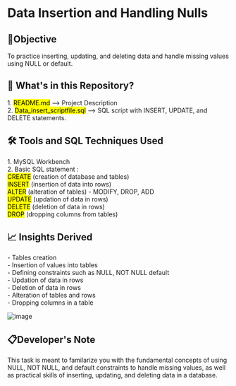 <h1>Data Insertion and Handling Nulls</h1>

<h2>📌Objective</h2>
To practice inserting, updating, and deleting data and handle missing values using NULL or default.


<h2> 📁 What's in this Repository? </h2>
1. <mark>README.md</mark> --> Project Description <br>
2. <mark>Data_insert_scriptfile.sql</mark> --> SQL script with INSERT, UPDATE, and DELETE statements.

<h2>🛠️ Tools and SQL Techniques Used</h2>
1. MySQL Workbench <br>
2. Basic SQL statement : <br>
      <mark>CREATE</mark> (creation of database and tables)<br>
      <mark>INSERT</mark> (insertion of data into rows) <br>
     <mark> ALTER</mark> (alteration of tables) - MODIFY, DROP, ADD <br>
      <mark>UPDATE</mark> (updation of data in rows) <br>
      <mark>DELETE</mark> (deletion of data in rows)<br>
      <mark>DROP</mark> (dropping columns from tables)
      
<h2> 📈 Insights Derived </h2>
- Tables creation <br>
- Insertion of values into tables<br>
- Defining constraints such as NULL, NOT NULL default<br>
- Updation of data in rows<br>
- Deletion of data in rows<br>
- Alteration of tables and rows<br>
- Dropping columns in a table<br>

![image](https://github.com/user-attachments/assets/94394edb-c7dc-4940-be6e-f1440433a437)


<h2>📋Developer's Note</h2>
This task is meant to familarize you with the fundamental concepts of using NULL, NOT NULL, and default constraints to handle missing values, as well as practical skills of inserting, updating, and deleting data in a database.

